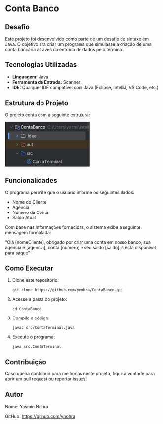 # Conta Banco

## Desafio
Este projeto foi desenvolvido como parte de um desafio de sintaxe em Java. O objetivo era criar um programa que simulasse a criação de uma conta bancária através da entrada de dados pelo terminal.

## Tecnologias Utilizadas
- **Linguagem:** Java
- **Ferramenta de Entrada:** Scanner
- **IDE:** Qualquer IDE compatível com Java (Eclipse, IntelliJ, VS Code, etc.)

## Estrutura do Projeto
O projeto conta com a seguinte estrutura:

![img_1.png](src/img/img_1.png)

## Funcionalidades
O programa permite que o usuário informe os seguintes dados:
- Nome do Cliente
- Agência
- Número da Conta
- Saldo Atual

Com base nas informações fornecidas, o sistema exibe a seguinte mensagem formatada:

"Olá [nomeCliente], obrigado por criar uma conta em nosso banco, sua agência é [agencia], conta [numero] e seu saldo [saldo] já está disponível para saque"


## Como Executar
1. Clone este repositório:
   ```
   git clone https://github.com/ynohra/ContaBanco.git

2. Acesse a pasta do projeto:
    ```
   cd ContaBanco

3. Compile o código:
    ```
    javac src/ContaTerminal.java

4. Execute o programa:
    ```
    java src.ContaTerminal
    ```

## Contribuição
Caso queira contribuir para melhorias neste projeto, fique à vontade para abrir um pull request ou reportar issues!

## Autor
Nome: Yasmin Nohra

GitHub: https://github.com/ynohra
